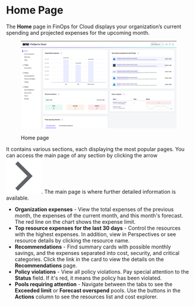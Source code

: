 # Home Page

The **Home** page in FinOps for Cloud displays your organization’s current spending and projected expenses for the upcoming month.&#x20;

<figure><img src="../../../.gitbook/assets/finOps_home_page.png" alt=""><figcaption><p>Home page</p></figcaption></figure>

It contains various sections, each displaying the most popular pages. You can access the main page of any section by clicking the arrow<img src="../../../.gitbook/assets/icon_arrow.png" alt="<svg xmlns=&#x22;http://www.w3.org/2000/svg&#x22; height=&#x22;24px&#x22; viewBox=&#x22;0 -960 960 960&#x22; width=&#x22;24px&#x22; fill=&#x22;#472AFF&#x22;><path d=&#x22;m321-80-71-71 329-329-329-329 71-71 400 400L321-80Z&#x22;/></svg>" data-size="line">. The main page is where further detailed information is available.

* **Organization expenses** - View the total expenses of the previous month, the expenses of the current month, and this month's forecast. The red line on the chart shows the expense limit.
* **Top resource expenses for the last 30 days** - Control the resources with the highest expenses. In addition, view in Perspectives or see resource details by clicking the resource name.
* **Recommendations** - Find summary cards with possible monthly savings, and the expenses separated into cost, security, and critical categories. Click the link in the card to view the details on the **Recommendations** page.
* **Policy violations** - View all policy violations. Pay special attention to the **Status** field. If it's red, it means the policy has been violated.
* **Pools requiring attention** - Navigate between the tabs to see the **Exceeded limit** or **Forecast overspend** pools. Use the buttons in the **Actions** column to see the resources list and cost explorer.
